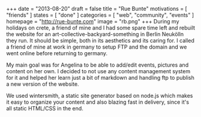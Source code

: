 +++
date = "2013-08-20"
draft = false
title = "Rue Bunte"
motivations = [ "friends" ]
states = [ "done" ]
categories = [ "web", "community", "events" ]
homepage = "http://rue-bunte.com"
image = "rb.png"
+++
During my holidays on crete, a friend of mine and I had some spare time left and rebuilt the website for an art-collective-backyard-something in Berlin Neukölln they run. It should be simple, both in its aesthetics and its caring for. I called a friend of mine at work in germany to setup FTP and the domain and we went online before returning to germany.
<!--more-->
My main goal was for Angelina to be able to add/edit events, pictures and content on her own. I decided to not use any content management system for it and helped her learn just a bit of markdown and handling ftp to publish a new version of the website.

We used wintersmith, a static site generator based on node.js which makes it easy to organize your content and also blazing fast in delivery, since it's all static HTML/CSS in the end.


